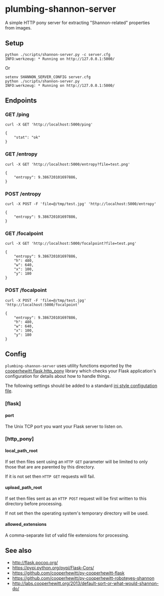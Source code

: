# plumbing-shannon-server

A simple HTTP pony server for extracting "Shannon-related" properties from images.

## Setup

	python ./scripts/shannon-server.py -c server.cfg
	INFO:werkzeug: * Running on http://127.0.0.1:5000/

Or

	setenv SHANNON_SERVER_CONFIG server.cfg
	python ./scripts/shannon-server.py
	INFO:werkzeug: * Running on http://127.0.0.1:5000/

## Endpoints

### GET /ping 

	curl -X GET 'http://localhost:5000/ping'

	{
		"stat": "ok"
	}

### GET /entropy

	curl -X GET 'http://localhost:5000/entropy?file=test.png'

	{
		"entropy": 9.386720101697886, 
	}

### POST /entropy

	curl -X POST -F 'file=@/tmp/test.jpg' 'http://localhost:5000/entropy'

	{
		"entropy": 9.386720101697886, 
	}

### GET /focalpoint

	curl -X GET 'http://localhost:5000/focalpoint?file=test.png'

	{
		"entropy": 9.386720101697886, 
		"h": 480, 
		"w": 640, 
		"x": 100, 
		"y": 180
	}

### POST /focalpoint

	curl -X POST -F 'file=@/tmp/test.jpg' 'http://localhost:5000/focalpoint'

	{
		"entropy": 9.386720101697886, 
		"h": 480, 
		"w": 640, 
		"x": 100, 
		"y": 180
	}

## Config

`plumbing-shannon-server` uses utility functions exported by the
[cooperhewitt.flask.http_pony](https://github.com/cooperhewitt/py-cooperhewitt-flask/blob/master/cooperhewitt/flask/http_pony.py)
library which checks your Flask application's configuration for details about
how to handle things.

The following settings should be added to a standard [ini style configutation
file](https://en.wikipedia.org/wiki/INI_file).

### [flask]

#### port

The Unix TCP port you want your Flask server to listen on.

### [http_pony]

#### local_path_root

If set then files sent using an `HTTP GET` parameter will be limited to only
those that are are parented by this directory.

If it is not set then `HTTP GET` requests will fail.

#### upload_path_root

If set then files sent as an `HTTP POST` request will be first written to this
directory before processing.

If not set then the operating system's temporary directory will be used.

#### allowed_extensions

A comma-separate list of valid file extensions for processing.

## See also

* http://flask.pocoo.org/
* https://pypi.python.org/pypi/Flask-Cors/
* https://github.com/cooperhewitt/py-cooperhewitt-flask
* https://github.com/cooperhewitt/py-cooperhewitt-roboteyes-shannon
* http://labs.cooperhewitt.org/2013/default-sort-or-what-would-shannon-do/
